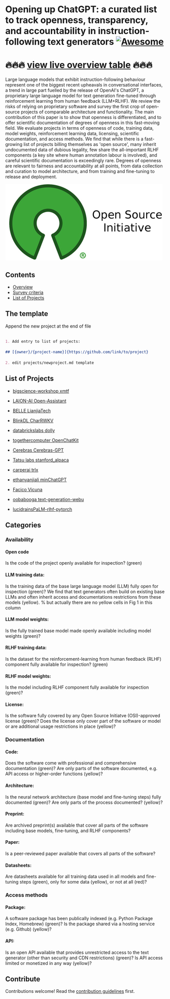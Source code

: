 # Opening up ChatGPT: a curated list to track openness, transparency, and accountability in instruction-following text generators [![Awesome](https://awesome.re/badge.svg)](https://awesome.re)

# 🔥🔥🔥 [view live overview table](https://liesenf.github.io/awesome-open-chatgpt/) 🔥🔥🔥 

Large language models that exhibit instruction-following behaviour represent one of the biggest recent upheavals in conversational interfaces, a trend in large part fuelled by the release of OpenAI's ChatGPT, a proprietary large language model for text generation fine-tuned through reinforcement learning from human feedback (LLM+RLHF). We review the risks of relying on proprietary software and survey the first crop of open-source projects of comparable architecture and functionality. The main contribution of this paper is to show that openness is differentiated, and to offer scientific documentation of degrees of openness in this fast-moving field. We evaluate projects in terms of openness of code, training data, model weights, reinforcement learning data, licensing, scientific documentation, and access methods. We find that while there is a fast-growing list of projects billing themselves as 'open source', many inherit undocumented data of dubious legality, few share the all-important RLHF components (a key site where human annotation labour is involved), and careful scientific documentation is exceedingly rare. Degrees of openness are relevant to fairness and accountability at all points, from data collection and curation to model architecture, and from training and fine-tuning to release and deployment. 


![Open source software survey](./osi-logo.png)

## Contents

- [Overview](#overview)
- [Survey criteria](#survey-criteria)
- [List of Projects](#list-of-projects)

## The template

Append the new project at the end of file

```markdown

1. Add entry to list of projects: 

## [{owner}/{project-name}]{https://github.com/link/to/project}

2. edit projects/newproject.md template
```

## List of Projects

- [bigscience-workshop xmtf](https://github.com/bigscience-workshop/xmtf)

- [LAION-AI Open-Assistant](https://github.com/LAION-AI/Open-Assistant)
    
- [BELLE LianjiaTech](https://github.com/LianjiaTech/BELLE)		

- [BlinkDL CharRWKV](https://github.com/BlinkDL/ChatRWKV)

- [databrickslabs dolly](https://github.com/databrickslabs/dolly)

- [togethercomputer OpenChatKit](https://github.com/togethercomputer/OpenChatKit)

- [Cerebras Cerebras-GPT](https://github.com/bigscience-workshop/xmtf)

- [Tatsu labs stanford_alpaca](https://github.com/tatsu-lab/stanford_alpaca)

- [carperai trlx](https://github.com/carperai/trlx)

- [ethanyanjiali minChatGPT](https://github.com/ethanyanjiali/minChatGPT)

- [Facico Vicuna](https://github.com/Facico/Chinese-Vicuna)

- [oobabooga text-generation-webu](https://github.com/Akegarasu/ChatGLM-webui)

- [lucidrainsPaLM-rlhf-pytorch](https://github.com/lucidrains/PaLM-rlhf-pytorch)		

## Categories

### Availability

#### Open code
Is the code of the project openly available for inspection? (green)

#### LLM training data:
 Is the training data of the base large language model (LLM) fully open for inspection (green)? We find that text generators often build on existing base LLMs and often inherit access and documentations restrictions from these models (yellow). % but actually there are no yellow cells in Fig 1 in this column

#### LLM model weights:
 Is the fully trained base model made openly available including model weights (green)?

#### RLHF training data:
 Is the dataset for the reinforcement-learning from human feedback (RLHF) component fully available for inspection? (green)

#### RLHF model weights:
 Is the model including RLHF component fully available for inspection (green)?

#### License:
 Is the software fully covered by any Open Source Initiatve (OSI)-approved license (green)? Does the license only cover part of the software or model or are additional usage restrictions in place (yellow)?

### Documentation

#### Code:
 Does the software come with professional and comprehensive documentation (green)? Are only parts of the software documented, e.g. API access or higher-order functions (yellow)?

#### Architecture:
 Is the neural network architecture (base model and fine-tuning steps) fully documented (green)? Are only parts of the process documented? (yellow)?

#### Preprint:
 Are archived preprint(s) available that cover all parts of the software including base models, fine-tuning, and RLHF components?

#### Paper:
 Is a peer-reviewed paper available that covers all parts of the software?

#### Datasheets:
 Are datasheets available for all training data used in all models and fine-tuning steps  (green), only for some data (yellow), or not at all (red)?

### Access methods

#### Package:
 A software package has been publically indexed (e.g. Python Package Index, Homebrew) (green)? Is the package shared via a hosting service (e.g. Github) (yellow)?

#### API:
 Is an open API available that provides unrestricted access to the text generator (other than security and CDN restrictions) (green)? Is API access limited or monetized in any way (yellow)?


## Contribute

Contributions welcome! Read the [contribution guidelines](contributing.md) first.
